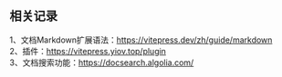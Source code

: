## 相关记录

1、文档Markdown扩展语法：https://vitepress.dev/zh/guide/markdown <br/>
2、插件：https://vitepress.yiov.top/plugin <br/>
3、文档搜索功能：https://docsearch.algolia.com/ <br/>